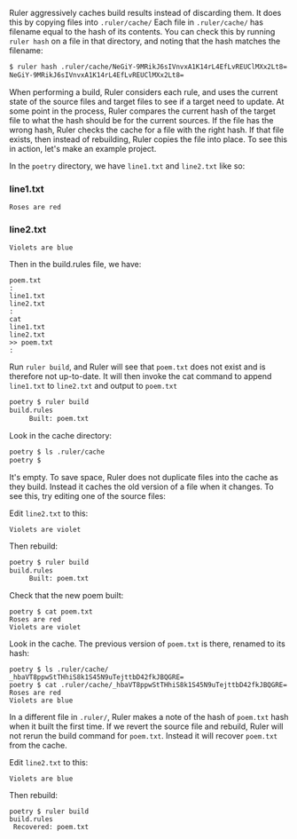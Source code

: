 Ruler aggressively caches build results instead of discarding them.  It does this by copying files into `.ruler/cache/`  Each file in `.ruler/cache/` has filename equal to the hash of its contents.  You can check this by running `ruler hash` on a file in that directory, and noting that the hash matches the filename:

```sh
$ ruler hash .ruler/cache/NeGiY-9MRikJ6sIVnvxA1K14rL4EfLvREUClMXx2Lt8=
NeGiY-9MRikJ6sIVnvxA1K14rL4EfLvREUClMXx2Lt8=
```

When performing a build, Ruler considers each rule, and uses the current state of the source files and target files to see if a target need to update.  At some point in the process, Ruler compares the current hash of the target file to what the hash should be for the current sources.  If the file has the wrong hash, Ruler checks the cache for a file with the right hash.  If that file exists, then instead of rebuilding, Ruler copies the file into place.  To see this in action, let's make an example project.

In the `poetry` directory, we have `line1.txt` and `line2.txt` like so:

<h3>line1.txt</h3>

```
Roses are red
```

<h3>line2.txt</h3>

```
Violets are blue
```

Then in the build.rules file, we have:

```
poem.txt
:
line1.txt
line2.txt
:
cat
line1.txt
line2.txt
>> poem.txt
:
```

Run `ruler build`, and Ruler will see that `poem.txt` does not exist and is therefore not up-to-date.  It will then invoke the cat command to append `line1.txt` to `line2.txt` and output to `poem.txt`

```sh
poetry $ ruler build
build.rules
     Built: poem.txt
```

Look in the cache directory:

```sh
poetry $ ls .ruler/cache
poetry $
```

It's empty.  To save space, Ruler does not duplicate files into the cache as they build.  Instead it caches the old version of a file when it changes.  To see this, try editing one of the source files:

Edit `line2.txt` to this:

```
Violets are violet
```

Then rebuild:

```sh
poetry $ ruler build
build.rules
     Built: poem.txt
```

Check that the new poem built:

```
poetry $ cat poem.txt
Roses are red
Violets are violet
```

Look in the cache.  The previous version of `poem.txt` is there, renamed to its hash:

```
poetry $ ls .ruler/cache/
_hbaVT8ppwStTHhiS8k1S45N9uTejttbD42fkJBQGRE=
poetry $ cat .ruler/cache/_hbaVT8ppwStTHhiS8k1S45N9uTejttbD42fkJBQGRE=
Roses are red
Violets are blue
```

In a different file in `.ruler/`, Ruler makes a note of the hash of `poem.txt` hash when it built the first time.  If we revert the source file and rebuild, Ruler will not rerun the build command for `poem.txt`.  Instead it will recover `poem.txt` from the cache.

Edit `line2.txt` to this:

```
Violets are blue
```

Then rebuild:

```
poetry $ ruler build
build.rules
 Recovered: poem.txt
```

